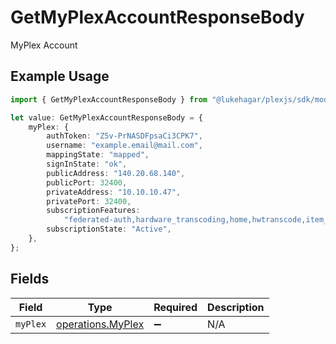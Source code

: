 # GetMyPlexAccountResponseBody

MyPlex Account

## Example Usage

```typescript
import { GetMyPlexAccountResponseBody } from "@lukehagar/plexjs/sdk/models/operations";

let value: GetMyPlexAccountResponseBody = {
    myPlex: {
        authToken: "Z5v-PrNASDFpsaCi3CPK7",
        username: "example.email@mail.com",
        mappingState: "mapped",
        signInState: "ok",
        publicAddress: "140.20.68.140",
        publicPort: 32400,
        privateAddress: "10.10.10.47",
        privatePort: 32400,
        subscriptionFeatures:
            "federated-auth,hardware_transcoding,home,hwtranscode,item_clusters,kevin-bacon,livetv,loudness,lyrics,music-analysis,music_videos,pass,photo_autotags,photos-v5,photosV6-edit,photosV6-tv-albums,premium_music_metadata,radio,server-manager,session_bandwidth_restrictions,session_kick,shared-radio,sync,trailers,tuner-sharing,type-first,unsupportedtuners,webhooks",
        subscriptionState: "Active",
    },
};
```

## Fields

| Field                                                         | Type                                                          | Required                                                      | Description                                                   |
| ------------------------------------------------------------- | ------------------------------------------------------------- | ------------------------------------------------------------- | ------------------------------------------------------------- |
| `myPlex`                                                      | [operations.MyPlex](../../../sdk/models/operations/myplex.md) | :heavy_minus_sign:                                            | N/A                                                           |